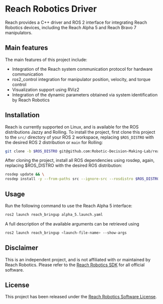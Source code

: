 # Reach Robotics Driver

Reach provides a C++ driver and ROS 2 interface for integrating Reach
Robotics devices, including the Reach Alpha 5 and Reach Bravo 7 manipulators.

## Main features

The main features of this project include:

- Integration of the Reach system communication protocol for hardware
  communication
- ros2_control integration for manipulator position, velocity, and torque control
- Visualization support using RViz2
- Integration of the dynamic parameters obtained via system identification by
  Reach Robotics

## Installation

Reach is currently supported on Linux, and is available for the ROS
distributions Jazzy and Rolling. To install the project, first clone this
project to the `src/` directory of your ROS 2 workspace, replacing `$ROS_DISTRO`
with the desired ROS 2 distribution or `main` for Rolling:

```bash
git clone -b $ROS_DISTRO git@github.com:Robotic-Decision-Making-Lab/reach.git
```

After cloning the project, install all ROS dependencies using rosdep, again,
replacing $ROS_DISTRO with the desired ROS distribution:

```bash
rosdep update && \
rosdep install -y --from-paths src --ignore-src --rosdistro $ROS_DISTRO
```

## Usage

Run the following command to use the Reach Alpha 5 interface:

```bash
ros2 launch reach_bringup alpha_5.launch.yaml
```

A full description of the available arguments can be retrieved using

```bash
ros2 launch reach_bringup <launch-file-name> --show-args
```

## Disclaimer

This is an independent project, and is not affiliated with or maintained by
Reach Robotics. Please refer to the [Reach Robotics SDK](https://github.com/Reach-Robotics/reach_robotics_sdk/tree/master)
for all official software.

## License

This project has been released under the [Reach Robotics Software License](https://github.com/Reach-Robotics/reach_robotics_sdk/tree/master?tab=readme-ov-file#license).
